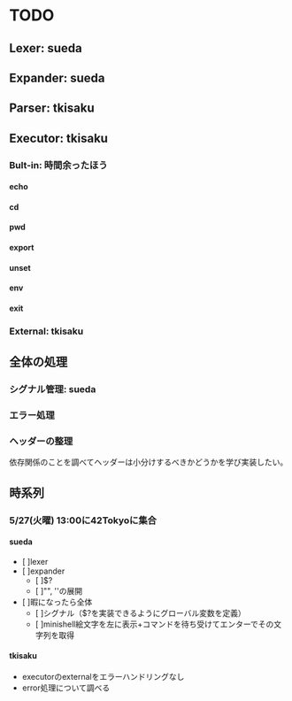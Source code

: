 # TODO

## Lexer: sueda

## Expander: sueda

## Parser: tkisaku

## Executor: tkisaku

### Bult-in: 時間余ったほう

#### echo

#### cd

#### pwd

#### export

#### unset

#### env

#### exit

### External: tkisaku

## 全体の処理

### シグナル管理: sueda

### エラー処理

### ヘッダーの整理

依存関係のことを調べてヘッダーは小分けするべきかどうかを学び実装したい。

## 時系列

### 5/27(火曜) 13:00に42Tokyoに集合

#### sueda

- [ ]lexer
- [ ]expander
  - [ ]$?
  - [ ]"", ''の展開
- [ ]暇になったら全体
  - [ ]シグナル（$?を実装できるようにグローバル変数を定義）
  - [ ]minishell絵文字を左に表示+コマンドを待ち受けてエンターでその文字列を取得

#### tkisaku

- executorのexternalをエラーハンドリングなし
- error処理について調べる
